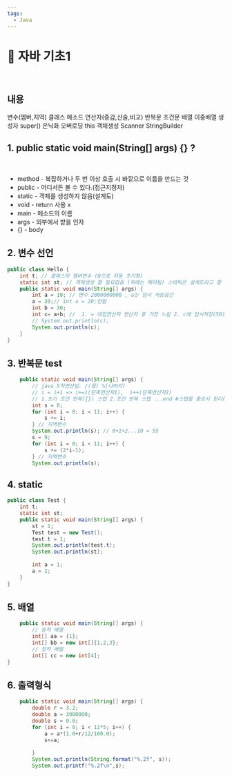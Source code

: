 ```yaml
---
tags:
  - Java
---
```


# 🍵 자바 기초1
<br>

## 내용
변수(멤버,지역)
클래스
메소드
연산자(증감,산술,비교)
반복문
조건문
배열
이중배열
생성자
super()
은닉화
오버로딩
this
객체생성
Scanner
StringBuilder


## 1. public static void main(String[] args) {} ?
<br>

- method - 복잡하거나 두 번 이상 호출 시 바깥으로 이름을 만드는 것
- public - 어디서든 볼 수 있다.(접근지정자)
- static - 객체를 생성하지 않음(설계도)
- void - return 사용 x
- main - 메소드의 이름
- args - 외부에서 받을 인자
- {} - body 

## 2. 변수 선언
```java
public class Hello {
	int t; // 클래스의 멤버변수 (0으로 자동 초기화)
	static int st; // 객체생성 할 필요없음 (위에는 해야됨) 스태틱은 설계도라고 할 수 있음
	public static void main(String[] args) {
		int a = 10; // 변수 2000000000 , a는 임시 저장공간
		a = 20;// int a = 20;안됨
		int b = 30;
		int c= a+b; //  1. = 대입연산자 연산자 중 가장 느림 2. c에 임시저장(50)
		// System.out.println(c);
		System.out.println(c);
	}
}
```
## 3. 반복문 test
```java
	public static void main(String[] args) {
		// java 5칙연산임. /(몫) %(나머지) 		
		// i = i+1 => i+=1(단축연산자1),  i++(단축연산자2) 		
		// 1.초기 조건 반복({}) 스텝 2.조건 반복 스텝 ...end #스텝을 중요시 한다(for) # 조건을 중요(while)
		int s = 0;
		for (int i = 0; i < 11; i++) {
			s += i;
		} // 지역변수
		System.out.println(s); // 0+1+2...10 = 55
		s = 0;
		for (int i = 0; i < 11; i++) {
			s += (2*i-1);
		} // 지역변수
		System.out.println(s);
```

## 4. static
```java
public class Test {
	int t;
	static int st;
	public static void main(String[] args) {
		st = 1;
		Test test = new Test();
		test.t = 1;
		System.out.println(test.t);
		System.out.println(st);
		
		int a = 1;
		a = 2;
	}
}
```
## 5. 배열
```java
	public static void main(String[] args) {
		// 동적 배열
		int[] aa = {1};
		int[] bb = new int[]{1,2,3};
		// 정적 배열
		int[] cc = new int[4];
}
```

## 6. 출력형식
```java
	public static void main(String[] args) {
		double r = 3.2;
		double a = 3000000;
		double s = 0.0;
		for (int i = 0; i < 12*5; i++) {
			a = a*(1.0+r/12/100.0);
			s+=a;
			
		}
		System.out.println(String.format("%.2f", s));
		System.out.printf("%.2f\n",s);
```

